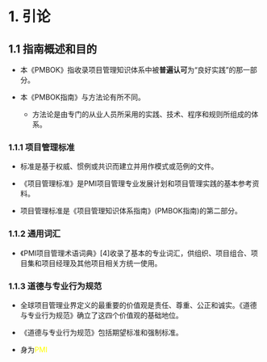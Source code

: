 # 1. 引论

## 1.1 指南概述和目的

* 本《PMBOK》指收录项目管理知识体系中被**普遍认可**为“良好实践”的那一部分。

* 本《PMBOK指南》与方法论有所不同。

    * 方法论是由专门的从业人员所采用的实践、技术、程序和规则所组成的体系。

### 1.1.1 项目管理标准

* 标准是基于权威、惯例或共识而建立并用作模式或范例的文件。

* 《项目管理标准》是PMI项目管理专业发展计划和项目管理实践的基本参考资料。

* 项目管理标准是《项目管理知识体系指南》(PMBOK指南)的第二部分。

### 1.1.2 通用词汇

* 《PMI项目管理术语词典》[4]收录了基本的专业词汇，供组织、项目组合、项目集和项目经理及其他项目相关方统一使用。

### 1.1.3 道德与专业行为规范

* 全球项目管理业界定义的最重要的价值观是责任、尊重、公正和诚实。《道德与专业行为规范》确立了这四个价值观的基础地位。

* 《道德与专业行为规范》包括期望标准和强制标准。

* 身为<font color="yellow">PMI</font>
